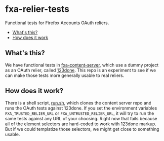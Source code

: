 # fxa-relier-tests

Functional tests for Firefox Accounts OAuth reliers.

* [What's this?](#whats-this)
* [How does it work](#how-does-it-work)

## What's this?

We have functional tests in [fxa-content-server](https://github.com/mozilla/fxa-content-server),
which use a dummy project as an OAuth relier,
called [123done](https://github.com/mozilla/123done).
This repo is an experiment
to see if we can make those tests
more generally usable
to real reliers.

## How does it work?

There is a shell script, [run.sh](run.sh),
which clones the content server repo
and runs the OAuth tests against 123done.
If you set the environment variables
`FXA_TRUSTED_RELIER_URL` or `FXA_UNTRUSTED_RELIER_URL`,
it will try to run the same tests
against any URL of your choosing.
Right now that fails
because all of the element selectors
are hard-coded to work with 123done markup.
But if we could templatize those selectors,
we might get close to something usable.
